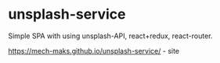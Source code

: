# unsplash-service
Simple SPA with using unsplash-API, react+redux, react-router.

https://mech-maks.github.io/unsplash-service/ - site
